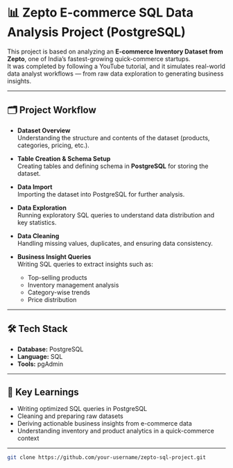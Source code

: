 
# 📊 Zepto E-commerce SQL Data Analysis Project (PostgreSQL)

This project is based on analyzing an **E-commerce Inventory Dataset from Zepto**, one of India’s fastest-growing quick-commerce startups.  
It was completed by following a YouTube tutorial, and it simulates real-world data analyst workflows — from raw data exploration to generating business insights.  

---

## 🗂️ Project Workflow

- **Dataset Overview**  
  Understanding the structure and contents of the dataset (products, categories, pricing, etc.).

- **Table Creation & Schema Setup**  
  Creating tables and defining schema in **PostgreSQL** for storing the dataset.

- **Data Import**  
  Importing the dataset into PostgreSQL for further analysis.

- **Data Exploration**  
  Running exploratory SQL queries to understand data distribution and key statistics.

- **Data Cleaning**  
  Handling missing values, duplicates, and ensuring data consistency.

- **Business Insight Queries**  
  Writing SQL queries to extract insights such as:  
  - Top-selling products  
  - Inventory management analysis  
  - Category-wise trends  
  - Price distribution  

---

## 🛠️ Tech Stack

- **Database:** PostgreSQL  
- **Language:** SQL  
- **Tools:** pgAdmin 

---

## 🎯 Key Learnings

- Writing optimized SQL queries in PostgreSQL  
- Cleaning and preparing raw datasets  
- Deriving actionable business insights from e-commerce data  
- Understanding inventory and product analytics in a quick-commerce context  

---

   ```bash
   git clone https://github.com/your-username/zepto-sql-project.git
